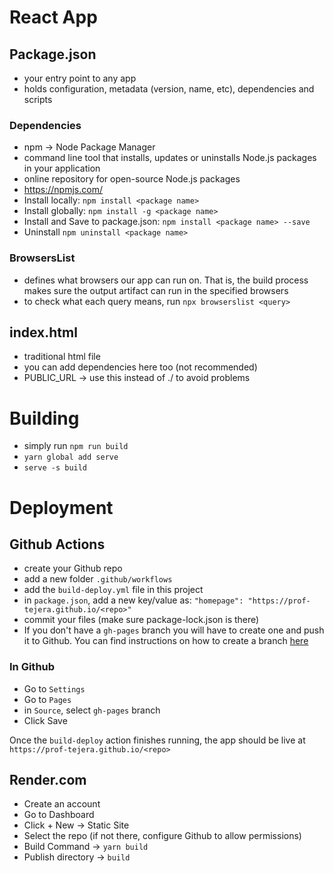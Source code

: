 # React App

## Package.json
- your entry point to any app 
- holds configuration, metadata (version, name, etc), dependencies and scripts

### Dependencies
- npm -> Node Package Manager
- command line tool that installs, updates or uninstalls Node.js packages in your application
- online repository for open-source Node.js packages
- https://npmjs.com/
- Install locally: `npm install <package name>`
- Install globally: `npm install -g <package name>`
- Install and Save to package.json: `npm install <package name> --save`
- Uninstall `npm uninstall <package name>`

### BrowsersList
- defines what browsers our app can run on. That is, the build process makes sure the 
  output artifact can run in the specified browsers
- to check what each query means, run `npx browserslist <query>`

## index.html
- traditional html file
- you can add dependencies here too (not recommended)
- PUBLIC_URL -> use this instead of ./ to avoid problems

# Building
- simply run `npm run build`
- `yarn global add serve`
- `serve -s build`

# Deployment

## Github Actions

- create your Github repo
- add a new folder `.github/workflows`
- add the `build-deploy.yml` file in this project
- in `package.json`, add a new key/value as:
  `"homepage": "https://prof-tejera.github.io/<repo>"`
- commit your files (make sure package-lock.json is there)
- If you don't have a `gh-pages` branch you will have to create one and push it to Github. You can find instructions on how to create a branch [here](https://www.howtogeek.com/714112/how-to-create-a-new-branch-in-github/)

### In Github
- Go to `Settings`
- Go to `Pages`
- in `Source`, select `gh-pages` branch
- Click Save

Once the `build-deploy` action finishes running, the app should be live
at `https://prof-tejera.github.io/<repo>`

## Render.com
- Create an account
- Go to Dashboard
- Click + New -> Static Site
- Select the repo (if not there, configure Github to allow permissions)
- Build Command -> `yarn build`
- Publish directory -> `build`
